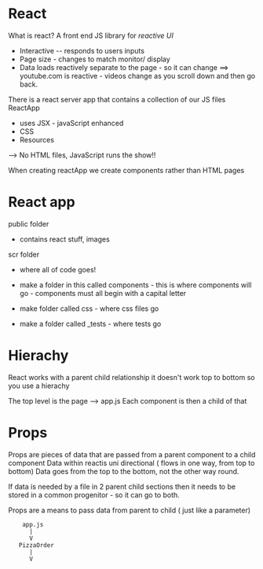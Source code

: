 # React

What is react?
A front end JS library for *reactive UI*
 - Interactive -- responds to users inputs
 - Page size - changes to match monitor/ display
 - Data loads reactively separate to the page - so it can change ==> youtube.com is reactive - videos change as you scroll down and then go back. 

 There is a react server app that contains a collection of our JS files
 ReactApp
 - uses JSX - javaScript enhanced
 - CSS
 - Resources

 --> No HTML files, JavaScript runs the show!!

 When creating reactApp we create components rather than HTML pages

 # React app
 public folder 
  - contains react stuff, images 

scr folder
 - where all of code goes!

 - make a folder in this called components - this is where components will go
        - components must all begin with a capital letter
 - make  folder called css - where css files go
 - make a folder called _tests - where tests go

 # Hierachy

 React works with a parent child relationship
    it doesn't work top to bottom so you use a hierachy

The top level is the page --> app.js
Each component is then a child of that

# Props

Props are pieces of data that are passed from a parent component to a child component
Data within reactis uni directional ( flows in one way, from top to bottom)
Data goes from the top to the bottom, not the other way round.

If data is needed by a file in 2 parent child sections then it needs to be stored in a common progenitor - so it can go to both.

Props are a means to pass data from parent to child ( just like a parameter)

        app.js
          |
          V
       PizzaOrder
          |
          V
        
